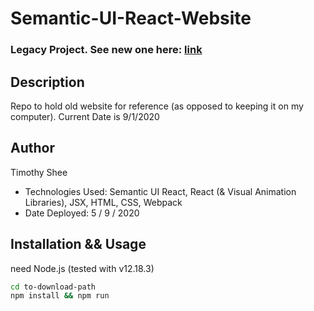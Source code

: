 # Semantic-UI-React-Website

### Legacy Project. See new one here: [link](https://borghese-gladiator.github.io/TS-Website/)

## Description
Repo to hold old website for reference (as opposed to keeping it on my computer). Current Date is 9/1/2020

## Author
Timothy Shee

* Technologies Used: Semantic UI React, React (& Visual Animation Libraries), JSX, HTML, CSS, Webpack
* Date Deployed: 5 / 9 / 2020

## Installation && Usage
need Node.js (tested with v12.18.3)
```bash
cd to-download-path
npm install && npm run
```
